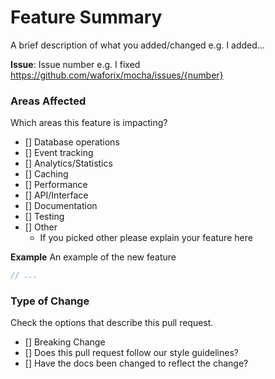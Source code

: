 # Feature Summary
A brief description of what you added/changed 
e.g. I added...

**Issue**: Issue number
e.g. I fixed https://github.com/waforix/mocha/issues/{number}


### Areas Affected
Which areas this feature is impacting?
- [] Database operations
- [] Event tracking
- [] Analytics/Statistics 
- [] Caching
- [] Performance
- [] API/Interface
- [] Documentation
- [] Testing
- [] Other 
  - If you picked other please explain your feature here

**Example**
An example of the new feature
```ts
// ...
```

### Type of Change 
Check the options that describe this pull request.
- [] Breaking Change 
- [] Does this pull request follow our style guidelines?
- [] Have the docs been changed to reflect the change?
